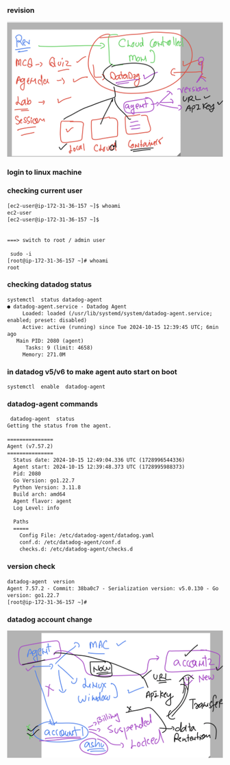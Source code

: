 ### revision 

<img src="rev1.png">

### login to linux machine 

### checking current user 

```
[ec2-user@ip-172-31-36-157 ~]$ whoami
ec2-user
[ec2-user@ip-172-31-36-157 ~]$ 


===> switch to root / admin user 

 sudo -i
[root@ip-172-31-36-157 ~]# whoami
root
```

### checking datadog status 

```
systemctl  status datadog-agent
● datadog-agent.service - Datadog Agent
     Loaded: loaded (/usr/lib/systemd/system/datadog-agent.service; enabled; preset: disabled)
     Active: active (running) since Tue 2024-10-15 12:39:45 UTC; 6min ago
   Main PID: 2080 (agent)
      Tasks: 9 (limit: 4658)
     Memory: 271.0M
```

### in datadog v5/v6 to make agent auto start on boot 

```
systemctl  enable  datadog-agent
```

### datadog-agent commands 

```
 datadog-agent  status 
Getting the status from the agent.

===============
Agent (v7.57.2)
===============
  Status date: 2024-10-15 12:49:04.336 UTC (1728996544336)
  Agent start: 2024-10-15 12:39:48.373 UTC (1728995988373)
  Pid: 2080
  Go Version: go1.22.7
  Python Version: 3.11.8
  Build arch: amd64
  Agent flavor: agent
  Log Level: info

  Paths
  =====
    Config File: /etc/datadog-agent/datadog.yaml
    conf.d: /etc/datadog-agent/conf.d
    checks.d: /etc/datadog-agent/checks.d

```
### version check 

```
datadog-agent  version 
Agent 7.57.2 - Commit: 38ba0c7 - Serialization version: v5.0.130 - Go version: go1.22.7
[root@ip-172-31-36-157 ~]# 
```

### datadog account change 

<img src="ddac.png">


